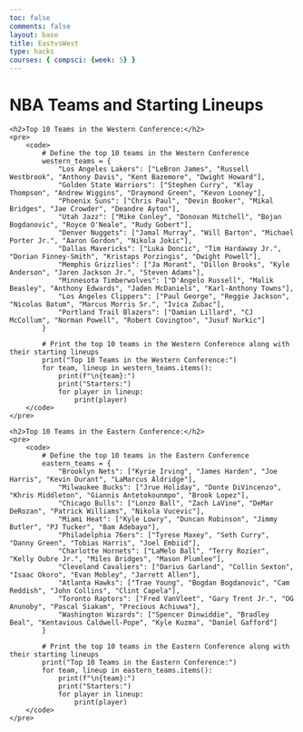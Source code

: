 ```yaml
---
toc: false
comments: false 
layout: base
title: EastvsWest
type: hacks
courses: { compsci: {week: 5} }
---
```


<!DOCTYPE html>
<html lang="en">
<head>
    <meta charset="UTF-8">
    <meta name="viewport" content="width=device-width, initial-scale=1.0">
    <title>NBA Teams and Starting Lineups</title>
</head>
<body>
    <h1>NBA Teams and Starting Lineups</h1>

    <h2>Top 10 Teams in the Western Conference:</h2>
    <pre>
        <code>
            # Define the top 10 teams in the Western Conference
            western_teams = {
                "Los Angeles Lakers": ["LeBron James", "Russell Westbrook", "Anthony Davis", "Kent Bazemore", "Dwight Howard"],
                "Golden State Warriors": ["Stephen Curry", "Klay Thompson", "Andrew Wiggins", "Draymond Green", "Kevon Looney"],
                "Phoenix Suns": ["Chris Paul", "Devin Booker", "Mikal Bridges", "Jae Crowder", "Deandre Ayton"],
                "Utah Jazz": ["Mike Conley", "Donovan Mitchell", "Bojan Bogdanovic", "Royce O'Neale", "Rudy Gobert"],
                "Denver Nuggets": ["Jamal Murray", "Will Barton", "Michael Porter Jr.", "Aaron Gordon", "Nikola Jokic"],
                "Dallas Mavericks": ["Luka Doncic", "Tim Hardaway Jr.", "Dorian Finney-Smith", "Kristaps Porzingis", "Dwight Powell"],
                "Memphis Grizzlies": ["Ja Morant", "Dillon Brooks", "Kyle Anderson", "Jaren Jackson Jr.", "Steven Adams"],
                "Minnesota Timberwolves": ["D'Angelo Russell", "Malik Beasley", "Anthony Edwards", "Jaden McDaniels", "Karl-Anthony Towns"],
                "Los Angeles Clippers": ["Paul George", "Reggie Jackson", "Nicolas Batum", "Marcus Morris Sr.", "Ivica Zubac"],
                "Portland Trail Blazers": ["Damian Lillard", "CJ McCollum", "Norman Powell", "Robert Covington", "Jusuf Nurkic"]
            }
            
            # Print the top 10 teams in the Western Conference along with their starting lineups
            print("Top 10 Teams in the Western Conference:")
            for team, lineup in western_teams.items():
                print(f"\n{team}:")
                print("Starters:")
                for player in lineup:
                    print(player)
        </code>
    </pre>

    <h2>Top 10 Teams in the Eastern Conference:</h2>
    <pre>
        <code>
            # Define the top 10 teams in the Eastern Conference
            eastern_teams = {
                "Brooklyn Nets": ["Kyrie Irving", "James Harden", "Joe Harris", "Kevin Durant", "LaMarcus Aldridge"],
                "Milwaukee Bucks": ["Jrue Holiday", "Donte DiVincenzo", "Khris Middleton", "Giannis Antetokounmpo", "Brook Lopez"],
                "Chicago Bulls": ["Lonzo Ball", "Zach LaVine", "DeMar DeRozan", "Patrick Williams", "Nikola Vucevic"],
                "Miami Heat": ["Kyle Lowry", "Duncan Robinson", "Jimmy Butler", "PJ Tucker", "Bam Adebayo"],
                "Philadelphia 76ers": ["Tyrese Maxey", "Seth Curry", "Danny Green", "Tobias Harris", "Joel Embiid"],
                "Charlotte Hornets": ["LaMelo Ball", "Terry Rozier", "Kelly Oubre Jr.", "Miles Bridges", "Mason Plumlee"],
                "Cleveland Cavaliers": ["Darius Garland", "Collin Sexton", "Isaac Okoro", "Evan Mobley", "Jarrett Allen"],
                "Atlanta Hawks": ["Trae Young", "Bogdan Bogdanovic", "Cam Reddish", "John Collins", "Clint Capela"],
                "Toronto Raptors": ["Fred VanVleet", "Gary Trent Jr.", "OG Anunoby", "Pascal Siakam", "Precious Achiuwa"],
                "Washington Wizards": ["Spencer Dinwiddie", "Bradley Beal", "Kentavious Caldwell-Pope", "Kyle Kuzma", "Daniel Gafford"]
            }

            # Print the top 10 teams in the Eastern Conference along with their starting lineups
            print("Top 10 Teams in the Eastern Conference:")
            for team, lineup in eastern_teams.items():
                print(f"\n{team}:")
                print("Starters:")
                for player in lineup:
                    print(player)
        </code>
    </pre>
</body>
</html>
